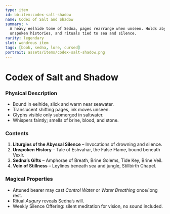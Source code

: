 ```yaml
---
type: item
id: bb:item:codex-salt-shadow
name: Codex of Salt and Shadow
summary: >
  A heavy eelhide tome of Sedna, pages rearrange when unseen. Holds abyssal liturgies,
  unspoken histories, and rituals tied to sea and silence.
rarity: legendary
slot: wondrous item
tags: [book, sedna, lore, cursed]
portrait: assets/items/codex-salt-shadow.png
---
```


# Codex of Salt and Shadow

### Physical Description
- Bound in eelhide, slick and warm near seawater.  
- Translucent shifting pages, ink moves unseen.  
- Glyphs visible only submerged in saltwater.  
- Whispers faintly; smells of brine, blood, and stone.

### Contents
1. **Liturgies of the Abyssal Silence** – Invocations of drowning and silence.  
2. **Unspoken History** – Tale of Eshvahar, the False Flame, bound beneath Vexir.  
3. **Sedna’s Gifts** – Amphorae of Breath, Brine Golems, Tide Key, Brine Veil.  
4. **Vein of Stillness** – Leylines beneath sea and jungle, Stillbirth Chapel.

### Magical Properties
- Attuned bearer may cast *Control Water* or *Water Breathing* once/long rest.  
- Ritual *Augury* reveals Sedna’s will.  
- Weekly Silence Offering: silent meditation for vision, no sound included.
